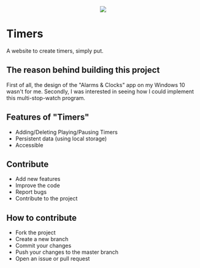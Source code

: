 <p align="center"><a href="https://timersapp.surge.sh/" target="_blank"><img src="https://user-images.githubusercontent.com/73129654/176959253-c144c09c-346a-439d-a8d3-38fd3b8b8244.png" align="center"></a></p>

# Timers

A website to create timers, simply put.

## The reason behind building this project

First of all, the design of the "Alarms & Clocks" app on my Windows 10 wasn't for me. Secondly, I was interested in seeing how I could implement this multi-stop-watch program.

## Features of "Timers"

- Adding/Deleting Playing/Pausing Timers
- Persistent data (using local storage)
- Accessible

## Contribute

- Add new features
- Improve the code
- Report bugs
- Contribute to the project

## How to contribute

- Fork the project
- Create a new branch
- Commit your changes
- Push your changes to the master branch
- Open an issue or pull request
